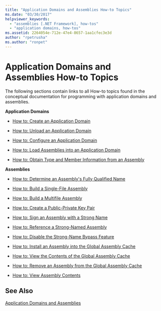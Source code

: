 ```yaml
---
title: "Application Domains and Assemblies How-to Topics"
ms.date: "03/30/2017"
helpviewer_keywords: 
  - "assemblies [.NET Framework], how-tos"
  - "application domains, how-tos"
ms.assetid: 2264054e-712e-47e4-8657-1aa1cfec3e3d
author: "rpetrusha"
ms.author: "ronpet"
---
```

# Application Domains and Assemblies How-to Topics
The following sections contain links to all How-to topics found in the conceptual documentation for programming with application domains and assemblies.  
  
 **Application Domains**  
  
-   [How to: Create an Application Domain](../../../docs/framework/app-domains/how-to-create-an-application-domain.md)  
  
-   [How to: Unload an Application Domain](../../../docs/framework/app-domains/how-to-unload-an-application-domain.md)  
  
-   [How to: Configure an Application Domain](../../../docs/framework/app-domains/how-to-configure-an-application-domain.md)  
  
-   [How to: Load Assemblies into an Application Domain](../../../docs/framework/app-domains/how-to-load-assemblies-into-an-application-domain.md)  
  
-   [How to: Obtain Type and Member Information from an Assembly](../../../docs/framework/app-domains/how-to-obtain-type-and-member-information-from-an-assembly.md)  
  
 **Assemblies**  
  
-   [How to: Determine an Assembly's Fully Qualified Name](../../../docs/framework/app-domains/how-to-determine-assembly-fully-qualified-name.md)  
  
-   [How to: Build a Single-File Assembly](../../../docs/framework/app-domains/how-to-build-a-single-file-assembly.md)  
  
-   [How to: Build a Multifile Assembly](../../../docs/framework/app-domains/how-to-build-a-multifile-assembly.md)  
  
-   [How to: Create a Public-Private Key Pair](../../../docs/framework/app-domains/how-to-create-a-public-private-key-pair.md)  
  
-   [How to: Sign an Assembly with a Strong Name](../../../docs/framework/app-domains/how-to-sign-an-assembly-with-a-strong-name.md)  
  
-   [How to: Reference a Strong-Named Assembly](../../../docs/framework/app-domains/how-to-reference-a-strong-named-assembly.md)  
  
-   [How to: Disable the Strong-Name Bypass Feature](../../../docs/framework/app-domains/how-to-disable-the-strong-name-bypass-feature.md)  
  
-   [How to: Install an Assembly into the Global Assembly Cache](../../../docs/framework/app-domains/how-to-install-an-assembly-into-the-gac.md)  
  
-   [How to: View the Contents of the Global Assembly Cache](../../../docs/framework/app-domains/how-to-view-the-contents-of-the-gac.md)  
  
-   [How to: Remove an Assembly from the Global Assembly Cache](../../../docs/framework/app-domains/how-to-remove-an-assembly-from-the-gac.md)  
  
-   [How to: View Assembly Contents](../../../docs/framework/app-domains/how-to-view-assembly-contents.md)  
  
## See Also  
 [Application Domains and Assemblies](../../../docs/framework/app-domains/index.md)
